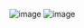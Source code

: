 ![image](https://user-images.githubusercontent.com/89724235/202910079-bbc26513-2f42-4dba-8794-57df8b24eded.png)
![image](https://user-images.githubusercontent.com/89724235/202910113-d1bc09fe-c190-41b2-9e66-bebe580ec2b3.png)
